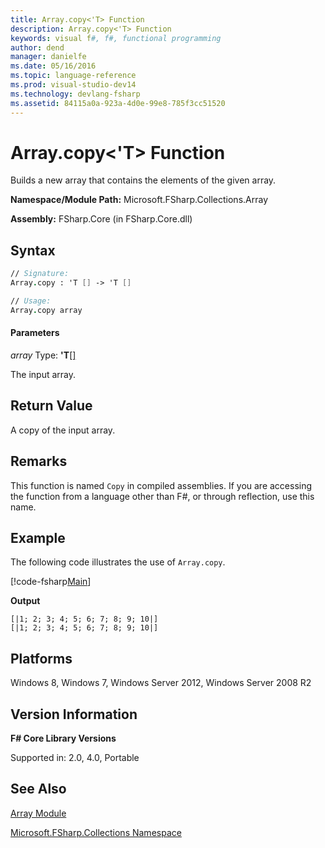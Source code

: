 ```yaml
---
title: Array.copy<'T> Function
description: Array.copy<'T> Function
keywords: visual f#, f#, functional programming
author: dend
manager: danielfe
ms.date: 05/16/2016
ms.topic: language-reference
ms.prod: visual-studio-dev14
ms.technology: devlang-fsharp
ms.assetid: 84115a0a-923a-4d0e-99e8-785f3cc51520 
---
```


# Array.copy<'T> Function

Builds a new array that contains the elements of the given array.

**Namespace/Module Path:** Microsoft.FSharp.Collections.Array

**Assembly:** FSharp.Core (in FSharp.Core.dll)


## Syntax

```fsharp
// Signature:
Array.copy : 'T [] -> 'T []

// Usage:
Array.copy array
```

#### Parameters
*array*
Type: **'T**[[]](https://msdn.microsoft.com/library/def20292-9aae-4596-9275-b94e594f8493)


The input array.

## Return Value

A copy of the input array.

## Remarks
This function is named `Copy` in compiled assemblies. If you are accessing the function from a language other than F#, or through reflection, use this name.

## Example

The following code illustrates the use of `Array.copy`.

[!code-fsharp[Main](~/samples/snippets/fsharp/arrays/snippet31.fs)]

**Output**

```
[|1; 2; 3; 4; 5; 6; 7; 8; 9; 10|]
[|1; 2; 3; 4; 5; 6; 7; 8; 9; 10|]
```

## Platforms
Windows 8, Windows 7, Windows Server 2012, Windows Server 2008 R2


## Version Information
**F# Core Library Versions**

Supported in: 2.0, 4.0, Portable

## See Also
[Array Module](index.md)

[Microsoft.FSharp.Collections Namespace](../Microsoft.FSharp.Collections-Namespace.md)

